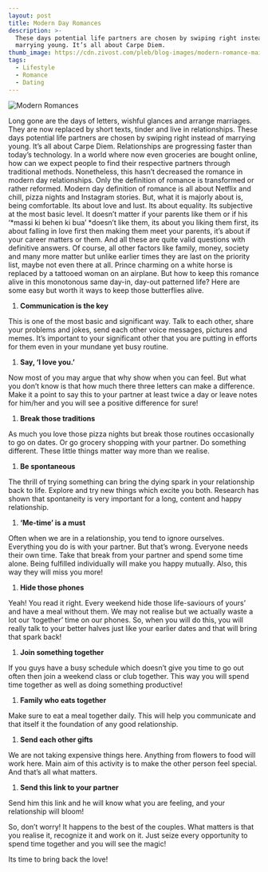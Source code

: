 ```yaml
---
layout: post
title: Modern Day Romances
description: >-
  These days potential life partners are chosen by swiping right instead of
  marrying young. It’s all about Carpe Diem.
thumb_image: https://cdn.zivost.com/pleb/blog-images/modern-romance-main.jpg
tags:
  - Lifestyle
  - Romance
  - Dating
---
```


![Modern Romances](https://cdn.zivost.com/pleb/blog-images/modern-romance-main.jpg)

Long gone are the days of letters, wishful glances and arrange marriages. They are now replaced by short texts, tinder and live in relationships. These days potential life partners are chosen by swiping right instead of marrying young. It’s all about Carpe Diem. Relationships are progressing faster than today’s technology. In a world where now even groceries are bought online, how can we expect people to find their respective partners through traditional methods. Nonetheless, this hasn’t decreased the romance in modern day relationships. Only the definition of romance is transformed or rather reformed. Modern day definition of romance is all about Netflix and chill, pizza nights and Instagram stories. But, what it is majorly about is, being comfortable. Its about love and lust. Its about equality. Its subjective at the most basic level. It doesn’t matter if your parents like them or if his ‘*massi ki behen ki bua’&nbsp;*doesn’t like them, its about you liking them first, its about falling in love first then making them meet your parents, it’s about if your career matters or them. And all these are quite valid questions with definitive answers. Of course, all other factors like family, money, society and many more matter but unlike earlier times they are last on the priority list, maybe not even there at all. Prince charming on a white horse is replaced by a tattooed woman on an airplane. But how to keep this romance alive in this monotonous same day-in, day-out patterned life? Here are some easy but worth it ways to keep those butterflies alive.

1. **Communication is the key**

This is one of the most basic and significant way. Talk to each other, share your problems and jokes, send each other voice messages, pictures and memes. It’s important to your significant other that you are putting in efforts for them even in your mundane yet busy routine.&nbsp;

1. **Say, ‘I love you.’**

Now most of you may argue that why show when you can feel. But what you don’t know is that how much there three letters can make a difference. Make it a point to say this to your partner at least twice a day or leave notes for him/her and you will see a positive difference for sure\!

1. **Break those traditions&nbsp;**

As much you love those pizza nights but break those routines occasionally to go on dates. Or go grocery shopping with your partner. Do something different. These little things matter way more than we realise.&nbsp;

1. **Be spontaneous**

The thrill of trying something can bring the dying spark in your relationship back to life. Explore and try new things which excite you both. Research has shown that spontaneity is very important for a long, content and happy relationship.&nbsp;

1. **‘Me-time’ is a must&nbsp;**

Often when we are in a relationship, you tend to ignore ourselves. Everything you do is with your partner. But that’s wrong. Everyone needs their own time. Take that break from your partner and spend some time alone. Being fulfilled individually will make you happy mutually. Also, this way they will miss you more\!

1. **Hide those phones**

Yeah\! You read it right. Every weekend hide those life-saviours of yours’ and have a meal without them. We may not realise but we actually waste a lot our ‘together’ time on our phones. So, when you will do this, you will really talk to your better halves just like your earlier dates and that will bring that spark back\!&nbsp;

1. **Join something together&nbsp;**

If you guys have a busy schedule which doesn’t give you time to go out often then join a weekend class or club together. This way you will spend time together as well as doing something productive\!

1. **Family who eats together&nbsp;**

Make sure to eat a meal together daily. This will help you communicate and that itself it the foundation of any good relationship.

1. **Send each other gifts**

We are not taking expensive things here. Anything from flowers to food will work here. Main aim of this activity is to make the other person feel special. And that’s all what matters.

1. **Send this link to your partner**

Send him this link and he will know what you are feeling, and your relationship will bloom\!

So, don’t worry\! It happens to the best of the couples. What matters is that you realise it, recognize it and work on it. Just seize every opportunity to spend time together and you will see the magic\!

Its time to bring back the love\!